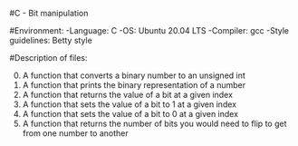 #C - Bit manipulation

#Environment:
-Language: C
-OS: Ubuntu 20.04 LTS
-Compiler: gcc
-Style guidelines: Betty style

#Description of files:

0. A function that converts a binary number to an unsigned int
1. A function that prints the binary representation of a number
2. A function that returns the value of a bit at a given index
3. A function that sets the value of a bit to 1 at a given index
4. A function that sets the value of a bit to 0 at a given index
5. A function that returns the number of bits you would need to flip to get from one number to another
